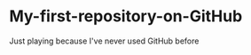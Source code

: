 My-first-repository-on-GitHub
=============================

Just playing because I've never used GitHub before
